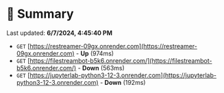# 📖 Summary
Last updated: **6/7/2024, 4:45:40 PM**

- `GET` [https://restreamer-09gx.onrender.com](https://restreamer-09gx.onrender.com) - **Up** (974ms)
- `GET` [https://filestreambot-b5k6.onrender.com/](https://filestreambot-b5k6.onrender.com/) - **Down** (563ms)
- `GET` [https://jupyterlab-python3-12-3.onrender.com](https://jupyterlab-python3-12-3.onrender.com) - **Down** (192ms)

